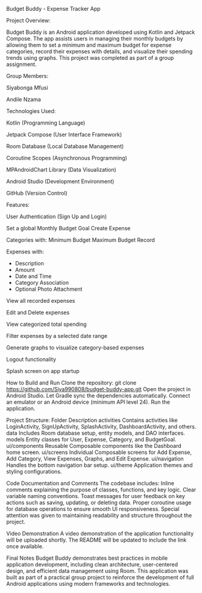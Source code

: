 

Budget Buddy - Expense Tracker App

Project Overview:

Budget Buddy is an Android application developed using Kotlin and Jetpack Compose. The app assists users in managing their monthly budgets by allowing them to set a minimum and maximum budget for expense categories, record their expenses with details, and visualize their spending trends using graphs. This project was completed as part of a group assignment.

Group Members: 

Siyabonga Mfusi 

Andile Nzama


Technologies Used: 

Kotlin (Programming Language) 

Jetpack Compose (User Interface Framework) 

Room Database (Local Database Management) 

Coroutine Scopes (Asynchronous Programming) 

MPAndroidChart Library (Data Visualization) 

Android Studio (Development Environment) 

GitHub (Version Control)


Features: 

User Authentication (Sign Up and Login) 

Set a global Monthly Budget Goal Create Expense 

Categories with: Minimum Budget Maximum Budget Record 

Expenses with:

- Description
- Amount
- Date and Time
- Category Association
- Optional Photo Attachment

View all recorded expenses 

Edit and Delete expenses 

View categorized total spending 

Filter expenses by a selected date range 

Generate graphs to visualize category-based expenses 

Logout functionality 

Splash screen on app startup


How to Build and Run Clone the repository: git clone https://github.com/Siya990808/budget-buddy-app.git Open the project in Android Studio. Let Gradle sync the dependencies automatically. Connect an emulator or an Android device (minimum API level 24). Run the application.

Project Structure: Folder Description activities Contains activities like LoginActivity, SignUpActivity, SplashActivity, DashboardActivity, and others. data Includes Room database setup, entity models, and DAO interfaces. models Entity classes for User, Expense, Category, and BudgetGoal. ui/components Reusable Composable components like the Dashboard home screen. ui/screens Individual Composable screens for Add Expense, Add Category, View Expenses, Graphs, and Edit Expense. ui/navigation Handles the bottom navigation bar setup. ui/theme Application themes and styling configurations.

Code Documentation and Comments The codebase includes: Inline comments explaining the purpose of classes, functions, and key logic. Clear variable naming conventions. Toast messages for user feedback on key actions such as saving, updating, or deleting data. Proper coroutine usage for database operations to ensure smooth UI responsiveness. Special attention was given to maintaining readability and structure throughout the project.

Video Demonstration A video demonstration of the application functionality will be uploaded shortly. The README will be updated to include the link once available.

Final Notes Budget Buddy demonstrates best practices in mobile application development, including clean architecture, user-centered design, and efficient data management using Room. This application was built as part of a practical group project to reinforce the development of full Android applications using modern frameworks and technologies.
